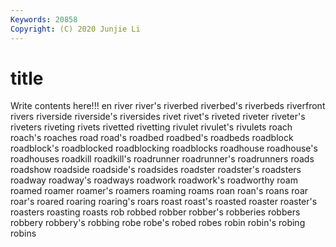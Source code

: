 ```yaml
---
Keywords: 20858
Copyright: (C) 2020 Junjie Li
---
```


# title

Write contents here!!!
en 
river 
river's
riverbed 
riverbed's 
riverbeds 
riverfront 
rivers 
riverside 
riverside's 
riversides 
rivet 
rivet's
riveted 
riveter 
riveter's 
riveters 
riveting 
rivets 
rivetted 
rivetting 
rivulet 
rivulet's
rivulets 
roach 
roach's 
roaches 
road 
road's 
roadbed 
roadbed's 
roadbeds 
roadblock
roadblock's 
roadblocked 
roadblocking 
roadblocks 
roadhouse 
roadhouse's 
roadhouses 
roadkill 
roadkill's 
roadrunner
roadrunner's 
roadrunners 
roads 
roadshow 
roadside 
roadside's 
roadsides 
roadster 
roadster's 
roadsters
roadway 
roadway's 
roadways 
roadwork 
roadwork's 
roadworthy 
roam 
roamed 
roamer 
roamer's
roamers 
roaming 
roams 
roan 
roan's 
roans 
roar 
roar's 
roared 
roaring
roaring's 
roars 
roast 
roast's 
roasted 
roaster 
roaster's 
roasters 
roasting 
roasts
rob 
robbed 
robber 
robber's 
robberies 
robbers 
robbery 
robbery's 
robbing 
robe
robe's 
robed 
robes 
robin 
robin's 
robing 
robins 
